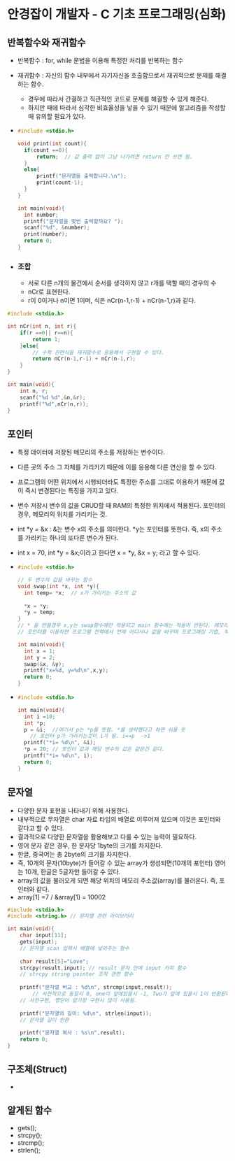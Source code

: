 # 안경잡이 개발자 - C 기초 프로그래밍(심화)

## 반복함수와 재귀함수

- 반복함수 : for, while 문법을 이용해 특정한 처리를 반복하는 함수

- 재귀함수 : 자신의 함수 내부에서 자기자신을 호출함으로서 재귀적으로 문제를 해결하는 함수.

  - 경우에 따라서 간결하고 직관적인 코드로 문제를 해결할 수 있게 해준다.
  - 하지만 때에 따라서 심각한 비효율성을 낳을 수 있기 때문에 알고리즘을 작성할 때 유의할 필요가 있다.

- ```c
  #include <stdio.h>
  
  void print(int count){
  	if(count ==0){
  		return;  // 값 출력 없이 그냥 나가려면 return 만 쓰면 됨.
  	}
  	else{
  		printf("문자열을 출력합니다.\n");
  		print(count-1);
  	}
  }
  
  int main(void){
  	int number;
  	printf("문자열을 몇번 출력할까요? ");
  	scanf("%d", &number);
  	print(number);
  	return 0;
  }
  ```

- ### 조합

  - 서로 다른 n개의 물건에서 순서를 생각하지 않고 r개를 택할 때의 경우의 수
  - nCr로 표현한다.
  - r이 0이거나 n이면 1이며, 식은 nCr(n-1,r-1) + nCr(n-1,r)과 같다.

```c
#include <stdio.h>

int nCr(int n, int r){
	if(r ==0|| r==n){
		return 1;
	}else{
        // 수학 관련식을 재귀함수로 응용해서 구현할 수 있다.
		return nCr(n-1,r-1) + nCr(n-1,r);
	}
} 

int main(void){
	int n, r;
	scanf("%d %d",&n,&r);
	printf("%d",nCr(n,r));	
} 
```

## 포인터

- 특정 데이터에 저장된 메모리의 주소를 저장하는 변수이다.

- 다른 곳의 주소 그 자체를 가리키기 때문에 이를 응용해 다른 연산을 할 수 있다.

- 프로그램의 어떤 위치에서 시행되더라도 특정한 주소를 그대로 이용하기 때문에 값이 즉시 변경된다는 특징을 가지고 있다.

- 변수 저장시 변수의 값을 CRUD할 때 RAM의 특정한 위치에서 적용된다. 포인터의 경우, 메모리의 위치를 가리키는 것.

- int *y = &x : &는 변수 x의 주소를 의미한다. *y는 포인터를 뜻한다. 즉, x의 주소를 가리키는 하나의 또다른 변수가 된다.

- int x = 70,  int *y = &x;이라고 한다면 x = *y, &x = y; 라고 할 수 있다.

- ```c
  #include <stdio.h>
  
  // 두 변수의 값을 바꾸는 함수 
  void swap(int *x, int *y){
  	int temp= *x;  // x가 가리키는 주소의 값 
  	
  	*x = *y;
  	*y = temp;
  }
  // * 을 안쓸경우 x,y는 swap함수에만 적용되고 main 함수에는 적용이 안된다. 메모리에 저장이 안되기 때문이다. 
  // 포인터를 이용하면 프로그램 전역에서 언제 어디서나 값을 바꾸며 프로그래밍 기법, 해킹까지 할 수 있다. 
  
  int main(void){
  	int x = 1;
  	int y = 2;
  	swap(&x, &y);
  	printf("x=%d, y=%d\n",x,y);
  	return 0;
  }
  ```

- ```c
  #include <stdio.h>
  
  int main(void){
  	int i =10;
  	int *p;
  	p = &i;  //여기서 p는 *p를 뜻함. *를 생략했다고 하면 쉬울 듯
      // 포인터 p가 가리키는것이 i가 됨. i==p  ->1
  	printf("*i= %d\n", &i);
  	*p = 20; // 포인터 값과 해당 변수의 값은 같은건 같다. 
  	printf("*i= %d\n", i);
  	return 0;
  }
  ```


## 문자열

- 다양한 문자 표현을 나타내기 위해 사용한다.
- 내부적으로 무자열은 char 자료 타입의 배열로 이루어져 있으며 이것은 포인터와 같다고 할 수 있다.
- 결과적으로 다양한 문자열을 활용해보고 다룰 수 있는 능력이 필요하다.
- 영어 문자 같은 경우, 한 문자당 1byte의 크기를 차지한다.
- 한글, 중국어는 총 2byte의 크기를 차지한다.
- 즉, 10개의 문자(10byte)가 들어갈 수 있는 array가 생성되면(10개의 포인터) 영어는 10개, 한글은 5글자만 들어갈 수 있다.
- array의 값을 불러오게 되면 해당 위치의 메모리 주소값(array)를 불러온다. 즉, 포인터와 같다.
- array[1] =7 / &array[1] = 10002

```c
#include <stdio.h>
#include <string.h>	// 문자열 관련 라이브러리	

int main(void){
	char input[11];
    gets(input);
    // 문자열 scan 입력시 배열에 넣어주는 함수
    
	char result[5]="Love";
	strcpy(result,input); // result 문자 안에 input 카피 함수
	// strcpy string pointer 조작 관련 함수 
    
    printf("문자열 비교 : %d\n", strcmp(input,result));
    	// 사전적으로 동일시 0, one이 앞에있을시 -1, Two가 앞에 있을시 1이 반환된다.
	// 사전구현, 영단어 암기장 구현시 많이 사용됨. 
    
    printf("문자열의 길이: %d\n", strlen(input));
    // 문자열 길이 반환
    
	printf("문자열 복사 : %s\n",result);
	return 0; 
}
```

## 구조체(Struct)

- 



## 알게된 함수

- gets();
- strcpy();
- strcmp();
- strlen();